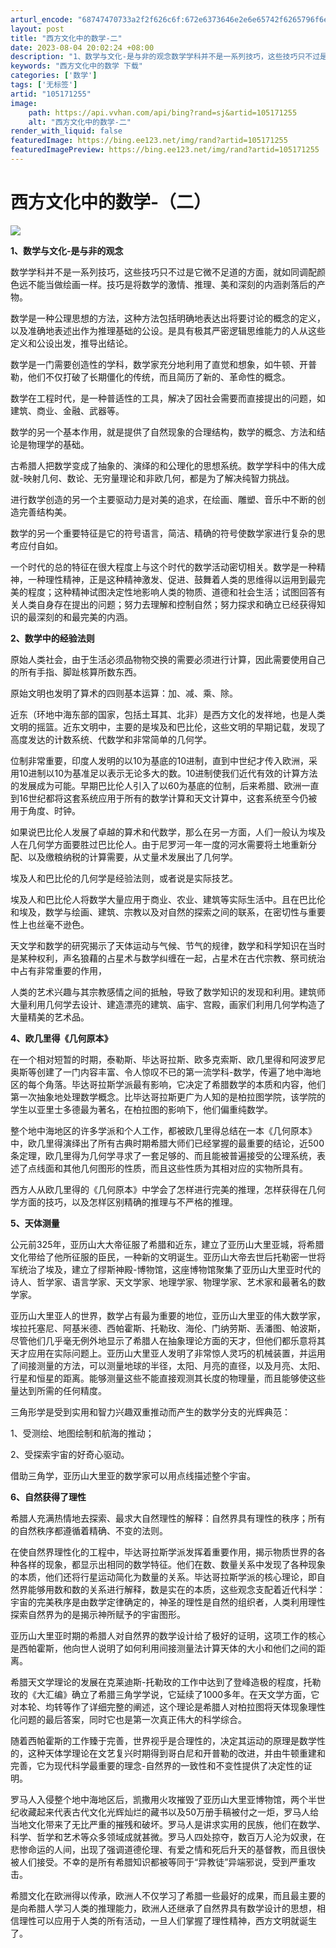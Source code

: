 ```yaml
---
arturl_encode: "68747470733a2f2f626c6f:672e6373646e2e6e65742f6265796f6e6471696e676875612f:61727469636c652f64657461696c732f313035313731323535"
layout: post
title: "西方文化中的数学-二"
date: 2023-08-04 20:02:24 +08:00
description: "1、数学与文化-是与非的观念数学学科并不是一系列技巧，这些技巧只不过是它微不足道的方"
keywords: "西方文化中的数学 下载"
categories: ['数学']
tags: ['无标签']
artid: "105171255"
image:
    path: https://api.vvhan.com/api/bing?rand=sj&artid=105171255
    alt: "西方文化中的数学-二"
render_with_liquid: false
featuredImage: https://bing.ee123.net/img/rand?artid=105171255
featuredImagePreview: https://bing.ee123.net/img/rand?artid=105171255
---
```


# 西方文化中的数学-（二）

![](https://i-blog.csdnimg.cn/blog_migrate/05ba4cd2eff7ae2f6bb62743f67e3ce8.png)

**1、数学与文化-是与非的观念**

数学学科并不是一系列技巧，这些技巧只不过是它微不足道的方面，就如同调配颜色远不能当做绘画一样。技巧是将数学的激情、推理、美和深刻的内涵剥落后的产物。

数学是一种公理思想的方法，这种方法包括明确地表达出将要讨论的概念的定义，以及准确地表述出作为推理基础的公设。是具有极其严密逻辑思维能力的人从这些定义和公设出发，推导出结论。

数学是一门需要创造性的学科，数学家充分地利用了直觉和想象，如牛顿、开普勒，他们不仅打破了长期僵化的传统，而且简历了新的、革命性的概念。

数学在工程时代，是一种普适性的工具，解决了因社会需要而直接提出的问题，如建筑、商业、金融、武器等。

数学的另一个基本作用，就是提供了自然现象的合理结构，数学的概念、方法和结论是物理学的基础。

古希腊人把数学变成了抽象的、演绎的和公理化的思想系统。数学学科中的伟大成就-映射几何、数论、无穷量理论和非欧几何，都是为了解决纯智力挑战。

进行数学创造的另一个主要驱动力是对美的追求，在绘画、雕塑、音乐中不断的创造完善结构美。

数学的另一个重要特征是它的符号语言，简洁、精确的符号使数学家进行复杂的思考应付自如。

一个时代的总的特征在很大程度上与这个时代的数学活动密切相关。数学是一种精神，一种理性精神，正是这种精神激发、促进、鼓舞着人类的思维得以运用到最完美的程度；这种精神试图决定性地影响人类的物质、道德和社会生活；试图回答有关人类自身存在提出的问题；努力去理解和控制自然；努力探求和确立已经获得知识的最深刻的和最完美的内涵。

**2、数学中的经验法则**

原始人类社会，由于生活必须品物物交换的需要必须进行计算，因此需要使用自己的所有手指、脚趾核算所数东西。

原始文明也发明了算术的四则基本运算：加、减、乘、除。

近东（环地中海东部的国家，包括土耳其、北非）是西方文化的发祥地，也是人类文明的摇篮。近东文明中，主要的是埃及和巴比伦，这些文明的早期记载，发现了高度发达的计数系统、代数学和非常简单的几何学。

位制非常重要，印度人发明的以10为基底的10进制，直到中世纪才传入欧洲，采用10进制以10为基准足以表示无论多大的数。10进制使我们近代有效的计算方法的发展成为可能。早期巴比伦人引入了以60为基底的位制，后来希腊、欧洲一直到16世纪都将这套系统应用于所有的数学计算和天文计算中，这套系统至今仍被用于角度、时钟。

如果说巴比伦人发展了卓越的算术和代数学，那么在另一方面，人们一般认为埃及人在几何学方面要胜过巴比伦人。由于尼罗河一年一度的河水需要将土地重新分配、以及缴粮纳税的计算需要，从丈量术发展出了几何学。

埃及人和巴比伦的几何学是经验法则，或者说是实际技艺。

埃及人和巴比伦人将数学大量应用于商业、农业、建筑等实际生活中。且在巴比伦和埃及，数学与绘画、建筑、宗教以及对自然的探索之间的联系，在密切性与重要性上也丝毫不逊色。

天文学和数学的研究揭示了天体运动与气候、节气的规律，数学和科学知识在当时是某种权利，声名狼藉的占星术与数学纠缠在一起，占星术在古代宗教、祭司统治中占有非常重要的作用，

人类的艺术兴趣与其宗教感情之间的抵触，导致了数学知识的发现和利用。建筑师大量利用几何学去设计、建造漂亮的建筑、庙宇、宫殿，画家们利用几何学构造了大量精美的艺术品。

**4、欧几里得《几何原本》**

在一个相对短暂的时期，泰勒斯、毕达哥拉斯、欧多克索斯、欧几里得和阿波罗尼奥斯等创建了一门内容丰富、令人惊叹不已的第一流学科-数学，传遍了地中海地区的每个角落。毕达哥拉斯学派最有影响，它决定了希腊数学的本质和内容，他们第一次抽象地处理数学概念。比毕达哥拉斯更广为人知的是柏拉图学院，该学院的学生以亚里士多德最为著名，在柏拉图的影响下，他们偏重纯数学。

整个地中海地区的许多学派和个人工作，都被欧几里得总结在一本《几何原本》中，欧几里得演绎出了所有古典时期希腊大师们已经掌握的最重要的结论，近500条定理，欧几里得为几何学寻求了一套足够的、而且能被普遍接受的公理系统，表述了点线面和其他几何图形的性质，而且这些性质为其相对应的实物所具有。

西方人从欧几里得的《几何原本》中学会了怎样进行完美的推理，怎样获得在几何学方面的技巧，以及怎样区别精确的推理与不严格的推理。

**5、天体测量**

公元前325年，亚历山大大帝征服了希腊和近东，建立了亚历山大里亚城，将希腊文化带给了他所征服的臣民，一种新的文明诞生。亚历山大帝去世后托勒密一世将军统治了埃及，建立了缪斯神殿-博物馆，这座博物馆聚集了亚历山大里亚时代的诗人、哲学家、语言学家、天文学家、地理学家、物理学家、艺术家和最著名的数学家。

亚历山大里亚人的世界，数学占有最为重要的地位，亚历山大里亚的伟大数学家，埃拉托塞尼、阿基米德、西帕霍斯、托勒玫、海伦、门纳劳斯、丢潘图、帕波斯，尽管他们几乎毫无例外地显示了希腊人在抽象理论方面的天才，但他们都乐意将其天才应用在实际问题上。亚历山大里亚人发明了非常惊人灵巧的机械装置，并运用了间接测量的方法，可以测量地球的半径，太阳、月亮的直径，以及月亮、太阳、行星和恒星的距离。能够测量这些不能直接观测其长度的物理量，而且能够使这些量达到所需的任何精度。

三角形学是受到实用和智力兴趣双重推动而产生的数学分支的光辉典范：

1、受测绘、地图绘制和航海的推动；

2、受探索宇宙的好奇心驱动。

借助三角学，亚历山大里亚的数学家可以用点线描述整个宇宙。

**6、自然获得了理性**

希腊人充满热情地去探索、最求大自然理性的解释：自然界具有理性的秩序；所有的自然秩序都遵循着精确、不变的法则。

在使自然界理性化的工程中，毕达哥拉斯学派发挥着重要作用，揭示物质世界的各种各样的现象，都显示出相同的数学特征。他们在数、数量关系中发现了各种现象的本质，他们还将行星运动简化为数量的关系。毕达哥拉斯学派的核心理论，即自然界能够用数和数的关系进行解释，数是实在的本质，这些观念支配着近代科学：宇宙的完美秩序是由数学定律确定的，神圣的理性是自然的组织者，人类利用理性探索自然界为的是揭示神所赋予的宇宙图形。

亚历山大里亚时期的希腊人对自然界的数学设计给了极好的证明，这项工作的核心是西帕霍斯，他向世人说明了如何利用间接测量法计算天体的大小和他们之间的距离。

希腊天文学理论的发展在克莱迪斯-托勒玫的工作中达到了登峰造极的程度，托勒玫的《大汇编》确立了希腊三角学学说，它延续了1000多年。在天文学方面，它对本轮、均转等作了详细完整的阐述，这个理论是希腊人对柏拉图将天体现象理性化问题的最后答案，同时它也是第一次真正伟大的科学综合。

随着西帕霍斯的工作臻于完善，世界视乎是合理性的，决定其运动的原理是数学性的，这种天体学理论在文艺复兴时期得到哥白尼和开普勒的改进，并由牛顿重建和完善，它为现代科学最重要的理念-自然界的一致性和不变性提供了决定性的证明。

罗马人入侵整个地中海地区后，凯撒用火攻摧毁了亚历山大里亚博物馆，两个半世纪收藏起来代表古代文化光辉灿烂的藏书以及50万册手稿被付之一炬，罗马人给当地文化带来了无比严重的摧残和破坏。罗马人是讲求实用的民族，他们在数学、科学、哲学和艺术等众多领域成就甚微。罗马人四处掠夺，数百万人沦为奴隶，在悲惨命运的人间，出现了强调道德伦理、有爱之情和死后升天的基督教，而且很快被人们接受。不幸的是所有希腊知识都被等同于“异教徒”异端邪说，受到严重攻击。

希腊文化在欧洲得以传承，欧洲人不仅学习了希腊一些最好的成果，而且最主要的是向希腊人学习人类的推理能力，欧洲人还继承了自然界具有数学设计的思想，相信理性可以应用于人类的所有活动，一旦人们掌握了理性精神，西方文明就诞生了。